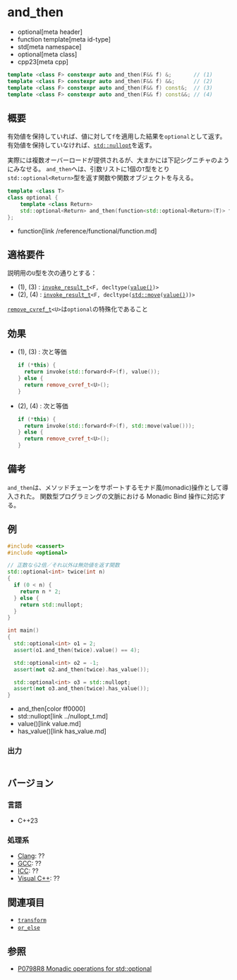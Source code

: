 # and_then
* optional[meta header]
* function template[meta id-type]
* std[meta namespace]
* optional[meta class]
* cpp23[meta cpp]

```cpp
template <class F> constexpr auto and_then(F&& f) &;       // (1)
template <class F> constexpr auto and_then(F&& f) &&;      // (2)
template <class F> constexpr auto and_then(F&& f) const&;  // (3)
template <class F> constexpr auto and_then(F&& f) const&&; // (4)
```

## 概要
有効値を保持していれば、値に対して`f`を適用した結果を`optional`として返す。
有効値を保持していなければ、[`std::nullopt`](../nullopt_t.md)を返す。

実際には複数オーバーロードが提供されるが、大まかには下記シグニチャのようにみなせる。
`and_then`へは、引数リストに1個の`T`型をとり`std::optional<Return>`型を返す関数や関数オブジェクトを与える。

```cpp
template <class T>
class optional {
    template <class Return>
    std::optional<Return> and_then(function<std::optional<Return>(T)> func);
};
```
* function[link /reference/functional/function.md]


## 適格要件
説明用の`U`型を次の通りとする：

- (1), (3) : [`invoke_result_t`](/reference/type_traits/invoke_result.md)`<F, decltype(`[`value()`](value.md)`)>`
- (2), (4) : [`invoke_result_t`](/reference/type_traits/invoke_result.md)`<F, decltype(`[`std​::​move`](/reference/utility/move.md)`(`[`value()`](value.md)`))>`

[`remove_cvref_t`](/reference/type_traits/remove_cvref.md)`<U>`は`optional`の特殊化であること


## 効果
- (1), (3) : 次と等価

    ```cpp
    if (*this) {
      return invoke(std::forward<F>(f), value());
    } else {
      return remove_cvref_t<U>();
    }
    ```

- (2), (4) : 次と等価

    ```cpp
    if (*this) {
      return invoke(std::forward<F>(f), std::move(value()));
    } else {
      return remove_cvref_t<U>();
    }
    ```


## 備考
`and_then`は、メソッドチェーンをサポートするモナド風(monadic)操作として導入された。
関数型プログラミングの文脈における Monadic Bind 操作に対応する。


## 例
```cpp example
#include <cassert>
#include <optional>

// 正数なら2倍／それ以外は無効値を返す関数
std::optional<int> twice(int n)
{
  if (0 < n) {
    return n * 2;
  } else {
    return std::nullopt;
  }
}

int main()
{
  std::optional<int> o1 = 2;
  assert(o1.and_then(twice).value() == 4);

  std::optional<int> o2 = -1;
  assert(not o2.and_then(twice).has_value());

  std::optional<int> o3 = std::nullopt;
  assert(not o3.and_then(twice).has_value());
}
```
* and_then[color ff0000]
* std::nullopt[link ../nullopt_t.md]
* value()[link value.md]
* has_value()[link has_value.md]


### 出力
```
```


## バージョン
### 言語
- C++23

### 処理系
- [Clang](/implementation.md#clang): ??
- [GCC](/implementation.md#gcc): ??
- [ICC](/implementation.md#icc): ??
- [Visual C++](/implementation.md#visual_cpp): ??


## 関連項目
- [`transform`](transform.md)
- [`or_else`](or_else.md)


## 参照
- [P0798R8 Monadic operations for std::optional](https://www.open-std.org/jtc1/sc22/wg21/docs/papers/2021/p0798r8.html)
